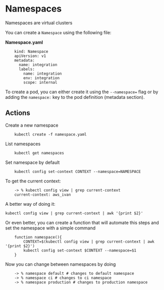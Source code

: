 # Namespaces

Namespaces are virtual clusters


You can create a `Namespace` using the following file:

__Namespace.yaml__

        kind: Namespace
        apiVersion: v1
        metadata:
          name: integration
          labels:
            name: integration
            env: integration
            scope: internal

To create a pod, you can either create it using the `--namespace=` flag or by adding the `namespace:` key to the pod definition (metadata section).

## Actions


Create a new namespace

        kubectl create -f namespace.yaml

List namespaces

        kubectl get namespaces

Set namespace by default

        kubectl config set-context CONTEXT --namespace=NAMESPACE

To get the current context:

        -> % kubectl config view | grep current-context
        current-context: aws_ivan

A better way of doing it:

    kubectl config view | grep current-context | awk '{print $2}'

Or even better, you can create a function that will automate this steps and set the namespace with a simple command

        function namespace(){
            CONTEXT=$(kubectl config view | grep current-context | awk '{print $2}')
            kubectl config set-context $CONTEXT --namespace=$1
        }

Now you can change between namespaces by doing

        -> % namespace default # changes to default namespace
        -> % namespace ci # changes to ci namespace
        -> % namespace production # changes to production namespace




